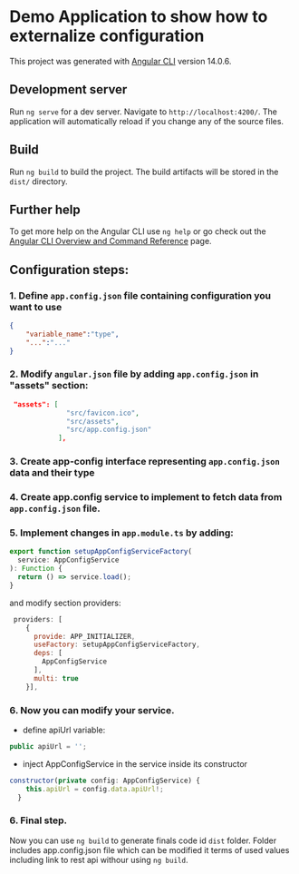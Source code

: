 # Demo Application to show how to externalize configuration

This project was generated with [Angular CLI](https://github.com/angular/angular-cli) version 14.0.6.

## Development server

Run `ng serve` for a dev server. Navigate to `http://localhost:4200/`. The application will automatically reload if you change any of the source files.

## Build

Run `ng build` to build the project. The build artifacts will be stored in the `dist/` directory.

## Further help

To get more help on the Angular CLI use `ng help` or go check out the [Angular CLI Overview and Command Reference](https://angular.io/cli) page.

## Configuration steps:
### 1. Define `app.config.json` file containing configuration you want to use
```json
{
    "variable_name":"type",
    "...":"..."
}
```
### 2. Modify `angular.json` file by adding `app.config.json` in "assets" section:
```json
 "assets": [
              "src/favicon.ico",
              "src/assets",
              "src/app.config.json"
            ],
```
### 3. Create app-config interface representing `app.config.json` data and their type
### 4. Create app.config service to implement to fetch data from `app.config.json` file.
### 5. Implement changes in `app.module.ts` by adding:

```javascript
export function setupAppConfigServiceFactory(
  service: AppConfigService
): Function {
  return () => service.load();
}
```
and modify section providers:
```javascript
 providers: [
    {
      provide: APP_INITIALIZER,
      useFactory: setupAppConfigServiceFactory,
      deps: [
        AppConfigService
      ],
      multi: true
    }],
```
### 6. Now you can modify your service.
* define apiUrl variable:
```javascript
public apiUrl = '';
```
* inject AppConfigService in the service inside its constructor
```javascript
constructor(private config: AppConfigService) {
    this.apiUrl = config.data.apiUrl!;
  }
```
### 6. Final step.
Now you can use `ng build` to generate finals code id `dist` folder. Folder includes app.config.json file which can be modified it terms of used values including link to rest api withour using `ng build`. 